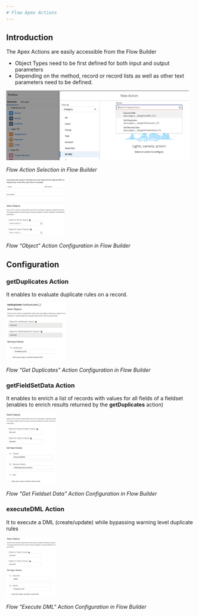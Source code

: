 ```yaml
---
# Flow Apex Actions
---
```


## Introduction

The Apex Actions are easily accessible from the Flow Builder
* Object Types need to be first defined for both input and output parameters
* Depending on the method, record or record lists as well as other text parameters need to be defined.

![Flow Actions](/media/FlowActions.png)

_Flow Action Selection in Flow Builder_

![Flow Actions Object Selection](/media/FlowActionsObject.png)

_Flow "Object" Action Configuration in Flow Builder_


## Configuration

### **getDuplicates** Action

It enables to evaluate duplicate rules on a record.

![Flow Actions Get Duplicates](/media/FlowActionsGetDuplicates.png)

_Flow "Get Duplicates" Action Configuration in Flow Builder_


### **getFieldSetData** Action

It enables to enrich a list of records with values for all fields of a fieldset
(enables to enrich results returned by the **getDuplicates** action)

![Flow Actions Get Fieldset Data](/media/FlowActionsGetFieldsetData.png)

_Flow "Get Fieldset Data" Action Configuration in Flow Builder_


### **executeDML** Action

It to execute a DML (create/update) while bypassing warning level
duplicate rules

![Flow Actions Execute DML](/media/FlowActionsExecuteDML.png)

_Flow "Execute DML" Action Configuration in Flow Builder_
